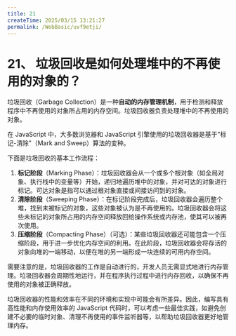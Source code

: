 ```yaml
---
title: 21
createTime: 2025/03/15 13:21:27
permalink: /WebBasic/uvf9etji/
---
```

# 21、 垃圾回收是如何处理堆中的不再使用的对象的？

垃圾回收（Garbage Collection）是一种**自动的内存管理机制**，用于检测和释放程序中不再使用的对象所占用的内存空间。垃圾回收器负责处理堆中的不再使用的对象。

在 JavaScript 中，大多数浏览器和 JavaScript 引擎使用的垃圾回收器是基于"标记-清除"（Mark and Sweep）算法的变种。

下面是垃圾回收的基本工作流程：

1. **标记阶段**（Marking Phase）：垃圾回收器会从一个或多个根对象（如全局对象、执行栈中的变量等）开始，递归地遍历堆中的对象，并对可达的对象进行标记。可达对象是指可以通过根对象直接或间接访问到的对象。
2. **清除阶段**（Sweeping Phase）：在标记阶段完成后，垃圾回收器会遍历整个堆，找到未被标记的对象，这些对象被认为是不再使用的。垃圾回收器会将这些未标记的对象所占用的内存空间释放回给操作系统或内存池，使其可以被再次使用。
3. **压缩阶段**（Compacting Phase）（可选）：某些垃圾回收器还可能包含一个压缩阶段，用于进一步优化内存空间的利用。在此阶段，垃圾回收器会将存活的对象向堆的一端移动，以便在堆的另一端形成一块连续的可用内存空间。

需要注意的是，垃圾回收器的工作是自动进行的，开发人员无需显式地进行内存管理。垃圾回收器会周期性地运行，并在程序执行过程中进行内存回收，以确保不再使用的对象被正确释放。

垃圾回收器的性能和效率在不同的环境和实现中可能会有所差异。因此，编写具有高性能和内存使用效率的 JavaScript 代码时，可以考虑一些最佳实践，如避免创建不必要的临时对象、清理不再使用的事件监听器等，以帮助垃圾回收器更好地管理内存。
